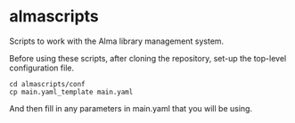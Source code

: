 # almascripts
Scripts to work with the Alma library management system.

Before using these scripts, after cloning the repository, set-up the top-level configuration file. 
```
cd almascripts/conf
cp main.yaml_template main.yaml
```
And then fill in any parameters in main.yaml that you will be using.
